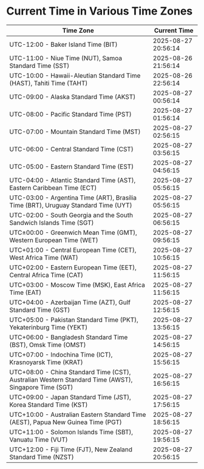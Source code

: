 # Current Time in Various Time Zones

| Time Zone | Current Time |
|-----------|--------------|
| UTC-12:00 - Baker Island Time (BIT) | 2025-08-27 20:56:14 |
| UTC-11:00 - Niue Time (NUT), Samoa Standard Time (SST) | 2025-08-26 21:56:14 |
| UTC-10:00 - Hawaii-Aleutian Standard Time (HAST), Tahiti Time (TAHT) | 2025-08-26 22:56:14 |
| UTC-09:00 - Alaska Standard Time (AKST) | 2025-08-27 00:56:14 |
| UTC-08:00 - Pacific Standard Time (PST) | 2025-08-27 01:56:14 |
| UTC-07:00 - Mountain Standard Time (MST) | 2025-08-27 02:56:15 |
| UTC-06:00 - Central Standard Time (CST) | 2025-08-27 03:56:15 |
| UTC-05:00 - Eastern Standard Time (EST) | 2025-08-27 04:56:15 |
| UTC-04:00 - Atlantic Standard Time (AST), Eastern Caribbean Time (ECT) | 2025-08-27 05:56:15 |
| UTC-03:00 - Argentina Time (ART), Brasília Time (BRT), Uruguay Standard Time (UYT) | 2025-08-27 05:56:15 |
| UTC-02:00 - South Georgia and the South Sandwich Islands Time (SGT) | 2025-08-27 06:56:15 |
| UTC±00:00 - Greenwich Mean Time (GMT), Western European Time (WET) | 2025-08-27 09:56:15 |
| UTC+01:00 - Central European Time (CET), West Africa Time (WAT) | 2025-08-27 10:56:15 |
| UTC+02:00 - Eastern European Time (EET), Central Africa Time (CAT) | 2025-08-27 11:56:15 |
| UTC+03:00 - Moscow Time (MSK), East Africa Time (EAT) | 2025-08-27 11:56:15 |
| UTC+04:00 - Azerbaijan Time (AZT), Gulf Standard Time (GST) | 2025-08-27 12:56:15 |
| UTC+05:00 - Pakistan Standard Time (PKT), Yekaterinburg Time (YEKT) | 2025-08-27 13:56:15 |
| UTC+06:00 - Bangladesh Standard Time (BST), Omsk Time (OMST) | 2025-08-27 14:56:15 |
| UTC+07:00 - Indochina Time (ICT), Krasnoyarsk Time (KRAT) | 2025-08-27 15:56:15 |
| UTC+08:00 - China Standard Time (CST), Australian Western Standard Time (AWST), Singapore Time (SGT) | 2025-08-27 16:56:15 |
| UTC+09:00 - Japan Standard Time (JST), Korea Standard Time (KST) | 2025-08-27 17:56:15 |
| UTC+10:00 - Australian Eastern Standard Time (AEST), Papua New Guinea Time (PGT) | 2025-08-27 18:56:15 |
| UTC+11:00 - Solomon Islands Time (SBT), Vanuatu Time (VUT) | 2025-08-27 19:56:15 |
| UTC+12:00 - Fiji Time (FJT), New Zealand Standard Time (NZST) | 2025-08-27 20:56:15 |
